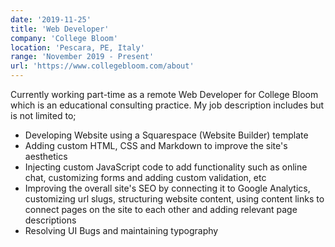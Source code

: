 ```yaml
---
date: '2019-11-25'
title: 'Web Developer'
company: 'College Bloom'
location: 'Pescara, PE, Italy'
range: 'November 2019 - Present'
url: 'https://www.collegebloom.com/about'
---
```


Currently working part-time as a remote Web Developer for College Bloom which is an educational consulting practice. My job description includes but is not limited to;

- Developing Website using a Squarespace (Website Builder) template
- Adding custom HTML, CSS and Markdown to improve the site's aesthetics
- Injecting custom JavaScript code to add functionality such as online chat, customizing forms and adding custom validation, etc
- Improving the overall site's SEO by connecting it to Google Analytics, customizing url slugs, structuring website content, using content links to connect pages on the site to each other and adding relevant page descriptions
- Resolving UI Bugs and maintaining typography

